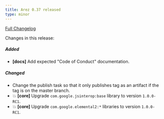 ```yaml
---
title: Arez 0.37 released
type: minor
---
```


[Full Changelog](https://github.com/arez/arez/compare/v0.36...v0.37)

Changes in this release:

##### Added
* **\[docs\]** Add expected "Code of Conduct" documentation.

##### Changed
* Change the publish task so that it only publishes tag as an artifact if the tag is on the master branch.
* 💥 **\[core\]** Upgrade `com.google.jsinterop:base` library to version `1.0.0-RC1`.
* 💥 **\[core\]** Upgrade `com.google.elemental2:*` libraries to version `1.0.0-RC1`.
